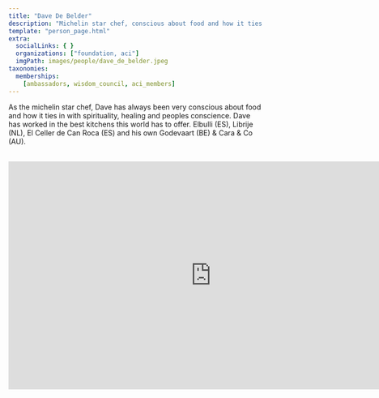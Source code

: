 ```yaml
---
title: "Dave De Belder"
description: "Michelin star chef, conscious about food and how it ties in with spirituality and healing."
template: "person_page.html"
extra:
  socialLinks: { }
  organizations: ["foundation, aci"]
  imgPath: images/people/dave_de_belder.jpeg
taxonomies:
  memberships:
    [ambassadors, wisdom_council, aci_members]
---
```


As the michelin star chef, Dave has always been very conscious about food and how it ties in with spirituality, healing and peoples conscience. Dave has worked in the best kitchens this world has to offer. Elbulli (ES), Librije (NL), El Celler de Can Roca (ES) and his own Godevaart (BE) & Cara & Co (AU).

<BR>
<div class="aspect-w-16 aspect-h-9">
<iframe src="https://player.vimeo.com/video/414231309" width="800" height="450" frameborder="0" allow="autoplay; fullscreen" allowfullscreen></iframe>
</div>
<BR>
